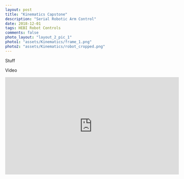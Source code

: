 ```yaml
---
layout: post
title: "Kinematics Capstone"
description: "Serial Robotic Arm Control"
date: 2018-12-01
tags: HEBI Robot Controls
comments: false
photo_layout: "layout_2_pic_1"
photo1: "assets/Kinematics/frame_1.png"
photo2: "assets/Kinematics/robot_cropped.png"
---
```

Stuff

Video
<iframe width="560" height="315" src="https://www.youtube.com/embed/BQ4f6Sq-F4I" frameborder="0" allow="accelerometer; autoplay; encrypted-media; gyroscope; picture-in-picture" allowfullscreen></iframe>